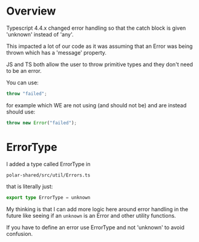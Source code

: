 # Overview

Typescript 4.4.x changed error handling so that the catch block is given 'unknown' instead of 'any'.

This impacted a lot of our code as it was assuming that an Error was being thrown which has a 'message' property.

JS and TS both allow the user to throw primitive types and they don't need to be an error.

You can use:

```typescript
throw "failed";
```

for example which WE are not using (and should not be) and are instead should use:

```typescript
throw new Error("failed");
```

# ErrorType

I added a type called ErrorType in 

```text
polar-shared/src/util/Errors.ts
```

that is literally just:

```typescript
export type ErrorType = unknown
```

My thinking is that I can add more logic here around error handling in the
future like seeing if an ```unknown``` is an Error and other utility functions.

If you have to define an error use ErrorType and not 'unknown' to avoid confusion.
